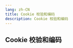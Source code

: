 ```yaml
---
lang: zh-CN
title: Cookie 校验和编码
description: Cookie 校验和编码
---
```


## Cookie 校验和编码

<div>
<EncodeCookie></EncodeCookie>
</div>

<script setup>
import EncodeCookie from '@components/EncodeCookie.vue'
</script>
